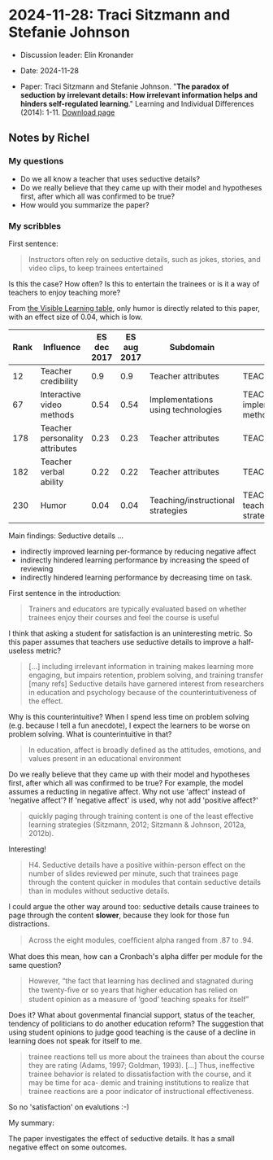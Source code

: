 # 2024-11-28: Traci Sitzmann and Stefanie Johnson

- Discussion leader: Elin Kronander

- Date: 2024-11-28
- Paper: Traci Sitzmann and Stefanie Johnson.
  "**The paradox of seduction by irrelevant details: How irrelevant information
  helps and hinders self-regulated learning**." Learning and Individual
  Differences (2014): 1-11.
  [Download page](https://doi.org/10.1016/j.lindif.2014.05.009)


## Notes by Richel


### My questions

- Do we all know a teacher that uses seductive details?
- Do we really believe that they came up with their model and hypotheses
  first, after which all was confirmed to be true?
- How would you summarize the paper?

### My scribbles

First sentence:

> Instructors often rely on seductive details, such as jokes, stories,
> and video clips, to keep trainees entertained

Is this the case? How often? Is this to entertain the trainees or
is it a way of teachers to enjoy teaching more?


From [the Visible Learning table](https://visible-learning.org/hattie-ranking-influences-effect-sizes-learning-achievement/),
only humor is directly related to this paper, with an effect size of 0.04,
which is low.

Rank|Influence                       |ES dec 2017|ES aug 2017|Subdomain                          |Domain
----|--------------------------------|-----------|-----------|-----------------------------------|----------------------------------------------------
12	|Teacher credibility             |0.9        |0.9        |Teacher attributes	             |TEACHER
67	|Interactive video methods       |0.54       |0.54       |Implementations using technologies |TEACHING: Focus on implementation method
178	|Teacher personality attributes  |0.23       |0.23       |Teacher attributes                 |TEACHER
182	|Teacher verbal ability          |0.22       |0.22       |Teacher attributes	             |TEACHER
230	|Humor                           |0.04       |0.04       |Teaching/instructional strategies  |TEACHING: Focus on teaching/instructional strategies

Main findings: Seductive details ...

- indirectly improved learning per-formance by reducing negative affect
- indirectly hindered learning performance by increasing the speed of reviewing
- indirectly hindered learning performance by decreasing time on task.

First sentence in the introduction:

> Trainers and educators are typically evaluated based on whether
> trainees enjoy their courses and feel the course is useful

I think that asking a student for satisfaction is an uninteresting
metric. So this paper assumes that teachers use seductive details
to improve a half-useless metric? 

> [...] including irrelevant information in training
> makes learning more engaging, but impairs retention,
> problem solving, and training transfer [many refs]
> Seductive details have garnered interest from researchers in
> education and psychology because of the counterintuitiveness of the effect.

Why is this counterintuitive? When I spend less time on problem solving
(e.g. because I tell a fun anecdote),
I expect the learners to be worse on problem solving.
What is counterintuitive in that?


> In education, affect is broadly defined as the attitudes, emotions, and values present in an educational environment

Do we really believe that they came up with their model and hypotheses
first, after which all was confirmed to be true? For example,
the model assumes a reducting in negative affect. Why not use 'affect'
instead of 'negative affect'? If 'negative affect' is used,
why not add 'positive affect?'


> quickly paging through training content is one of the least effective
> learning strategies (Sitzmann, 2012; Sitzmann & Johnson, 2012a, 2012b).

Interesting!

> H4. Seductive details have a positive within-person effect on the
> number of slides reviewed per minute, such that trainees page through
> the content quicker in modules that contain seductive details than in
> modules without seductive details.

I could argue the other way around too: seductive details
cause trainees to page through the content **slower**, because
they look for those fun distractions.

> Across the eight modules, coefﬁcient alpha
> ranged from .87 to .94.

What does this mean, how can a Cronbach's alpha
differ per module for the same question?

> However, “the
> fact that learning has declined and stagnated during the twenty-ﬁve
> or so years that higher education has relied on student opinion as a
> measure of ‘good’ teaching speaks for itself”

Does it? What about govenmental financial support, status of the
teacher, tendency of politicians to do another education
reform? The suggestion that using student opinions to judge
good teaching is the cause of a decline in learning does
not speak for itself to me.

> trainee reactions tell us more about the trainees
> than about the course they are
> rating (Adams, 1997; Goldman, 1993).
> [...]
> Thus, ineffective trainee behavior
> is related to dissatisfaction with the course, and it may be time for aca-
> demic and training institutions to realize that trainee reactions are a
> poor indicator of instructional effectiveness.

So no 'satisfaction' on evalutions :-)

My summary:

The paper investigates the effect of seductive details.
It has a small negative effect on some outcomes.
